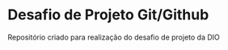 <h1>Desafio de Projeto Git/Github</h1>
Repositório criado para realização do desafio de projeto da DIO
